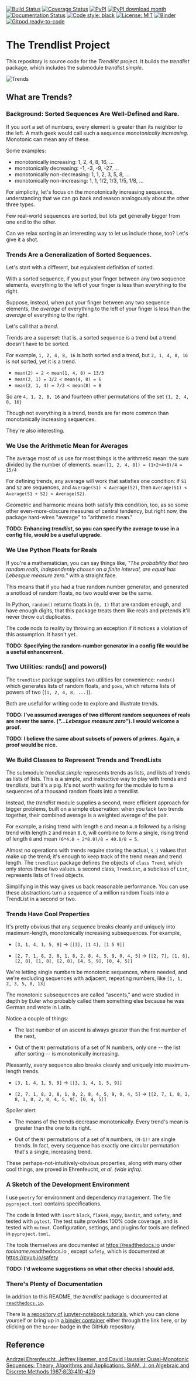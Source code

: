[![Build Status](https://app.travis-ci.com/jsh/trendlist.svg?branch=master)](https://app.travis-ci.com/jsh/trendlist)
[![Coverage Status](https://coveralls.io/repos/github/jsh/trendlist/badge.svg?branch=master)](https://coveralls.io/github/jsh/trendlist?branch=master)
[![PyPI](https://img.shields.io/pypi/v/trendlist)](https://pypi.org/project/trendlist)
[![PyPI download month](https://img.shields.io/pypi/dm/ansicolortags.svg)](https://pypi.python.org/pypi/ansicolortags/)
[![Documentation Status](https://readthedocs.org/projects/trendlist/badge/?version=latest)](https://trendlist.readthedocs.io/en/latest/?badge=latest)
[![Code style: black](https://img.shields.io/badge/code%20style-black-000000.svg)](https://github.com/psf/black)
[![License: MIT](https://img.shields.io/badge/License-MIT-yellow.svg)](https://github.com/jsh/trendlist/blob/master/LICENSE)
[![Binder](https://mybinder.org/badge_logo.svg)](https://mybinder.org/v2/gh/jsh/trendlist-notebooks/master)
[![Gitpod ready-to-code](https://img.shields.io/badge/Gitpod-ready--to--code-908a85?logo=gitpod)](https://gitpod.io/#https://github.com/jsh/trendlist)


# The Trendlist Project

This repository is source code for the *Trendlist* project.
It builds the *trendlist* package, which includes the submodule *trendlist.simple*.

![Trends](2020_google_trends.png) <!--- https://imgs.xkcd.com/comics/2020_google_trends.png --->


## What are Trends?

### Background: Sorted Sequences Are Well-Defined and Rare.

If you sort a set of numbers, every element is greater than its neighbor to the left.
A math geek would call such a sequence *monotonically increasing*.
Monotonic can mean any of these.

Some examples:

* monotonically increasing: 1, 2, 4, 8, 16, ...
* monotonically decreasing: -1, -3, -9, -27, ...
* monotonically non-decreasing: 1, 1, 2, 3, 5, 8, ...
* monotonically non-increasing: 1, 1, 1/2, 1/3, 1/5, 1/8, ...

For simplicity, let's focus on the monotonically increasing sequences,
understanding that we can go back and reason analogously about the other three types.

Few real-world sequences are sorted, but lots get generally bigger from one end to the other.

Can we relax sorting in an interesting way to let us include those, too?
Let's give it a shot.

### Trends Are a Generalization of Sorted Sequences.

Let's start with a different, but equivalent definition of sorted.

With a sorted sequence, if you put your finger between any two sequence elements, everything to the left of your finger is less than everything to the right.

Suppose, instead, when put your finger between any two sequence elements,
the *average* of everything to the left of your finger is less than the *average* of everything to the right.

Let's call that a *trend*.

Trends are a superset:
that is, a sorted sequence is a trend
but a trend doesn't have to be sorted.

For example, `1, 2, 4, 8, 16` is both sorted and a trend,
but `2, 1, 4, 8, 16` is not sorted, yet it is a trend.
* `mean(2) = 2 < mean(1, 4, 8) = 13/3`
* `mean(2, 1) = 3/2 < mean(4, 8) = 6`
* `mean(2, 1, 4) = 7/3 < mean(8) = 8`

So are `4, 1, 2, 8, 16` and fourteen other permutations of the set `{1, 2, 4, 8, 16}`

Though not everything is a trend, trends are far more common than monotonically increasing sequences.

They're also interesting.

### We Use the Arithmetic Mean for Averages

The average most of us use for most things is the arithmetic mean: the sum divided by the number of elements.
`mean([1, 2, 4, 8]) = (1+2+4+8)/4 = 15/4`

For defining trends, any average will work that satisfies one condition:
if `S1` and `S2` are sequences, and `Average(S1) < Average(S2)`, then
`Average(S1) < Average(S1 + S2) < Average(S2)`.

Geometric and harmonic means both satisfy this condition, too, as so some other even-more-obscure measures of central tendency,
but right now, the package hard-wires "average" to "arithmetic mean."

**TODO: Enhancing *trendlist*,
so you can specify the average to use in a config file,
would be a useful upgrade.**


### We Use Python Floats for Reals

If you're a mathematician, you can say things like, *"The probability that two random reals, independently chosen on a finite interval, are equal has Lebesgue measure zero."*
with a straight face.

This means that if you had a true random number generator, and generated a snotload of random floats, no two would ever be the same.

In Python, `random()` returns floats in `[0, 1)` that are random enough, and have enough digits,
that this package treats them like reals and pretends it'll never throw out duplicates.

The code nods to reality by throwing an exception if it notices a violation of this assumption.
It hasn't yet.

**TODO: Specifying the random-number generator in a config file
would be a useful enhancement.**

### Two Utilities: rands() and powers()

The `trendlist` package supplies two utilities for convenience: `rands()`
which generates lists of random floats,
and `pows`, which returns lists of powers of two
(`[1, 2, 4, 8, ...]`).

Both are useful for writing code to explore and illustrate trends.

**TODO: I've assumed averages of two different random sequences of reals
are never the same. (*"...Lebesgue measure zero"*).
I would welcome a proof.**

**TODO: I believe the same about subsets of powers of primes.
Again, a proof would be nice.**


### We Build Classes to Represent Trends and TrendLists

The submodule *trendlist.simple* represents trends as lists, and lists of trends as lists of lists.
This is a simple, and instructive way to play with trends and trendlists, but it's a pig.
It's not worth waiting for the module to turn a sequences of a thousand random floats into a trendlist.

Instead, the *trendlist* module supplies a second, more efficient approach for bigger problems, built on a simple observation:
when you tack two trends together, their combined average is a weighted average of the pair.

For example,
a rising trend with length `6` and mean `4.0`
followed by
a rising trend with length `2` and mean `8.0`,
will combine to form a single, rising trend of length `8`
and mean `(6*4.0 + 2*8.0)/8 = 40.0/8 = 5`.

Almost no operations with trends require storing
the actual, `s_i` values that make up the trend;
it's enough to keep track of the trend mean and trend length.
The `trendlist` package defines the objects of `class Trend`, which only stores these two values.
a second class, `TrendList`, a subclass of `List`, represents lists of `Trend` objects.

Simplifying in this way gives us back reasonable performance.
You can use these abstractions turn a sequence of a million random floats into a TrendList in a second or two.

### Trends Have Cool Properties

It's pretty obvious that any sequence breaks cleanly and uniquely into maximum-length, monotonically increasing subsequences. For example,

* `[3, 1, 4, 1, 5, 9]`  -> `[[3], [1 4], [1 5 9]]`

* `[2, 7, 1, 8, 2, 8, 1, 8, 2, 8, 4, 5, 9, 0, 4, 5]` -> `[[2, 7], [1, 8], [2, 8], [1, 8], [2, 8], [4, 5, 9], [0, 4, 5]]`

We're letting single numbers be monotonic sequences, where needed, and we're excluding sequences with adjacent, repeating numbers, like `[1, 1, 2, 3, 5, 8, 13]`

The monotonic subsequences are called "ascents," and were studied in depth by Euler who probably called them something else because he was German and wrote in Latin.

Notice a couple of things:

* The last number of an ascent is always greater than the first number of the next,

* Out of the `N!` permutations of a set of N numbers, only one -- the list after sorting -- is monotonically increasing.

Pleasantly, every sequence also breaks cleanly and uniquely into maximum-length trends.

* `[3, 1, 4, 1, 5, 9]`  -> `[[3, 1, 4, 1, 5, 9]]`

* `[2, 7, 1, 8, 2, 8, 1, 8, 2, 8, 4, 5, 9, 0, 4, 5]` -> `[[2, 7, 1, 8, 2, 8, 1, 8, 2, 8, 4, 5, 9], [0, 4, 5]]`

Spoiler alert:

- The means of the trends decrease monotonically. Every trend's mean is greater than the one to its right.

- Out of the `N!` permutations of a set of `N` numbers, `(N-1)!` are single trends.
In fact, every sequence has exactly one circular permutation that's a single, increasing trend.

These perhaps-not-intuitively-obvious properties, along with many other cool things,
are proved in Ehrenfeucht, *et al. (vide infra)*.

### A Sketch of the Development Environment

I use `poetry` for environment and dependency management.
The file `pyproject.toml` contains specifications.

The code is linted with `isort` `black`, `flake8`, `mypy`, `bandit`, and `safety`, and tested with `pytest`. 
The test suite provides 100% code coverage, and is tested with `mutmut`.
Configuration, settings, and plugins for tools are defined in `pyproject.toml`.

The tools themselves are documented at <https://readthedocs.io> under *toolname*.readthedocs.io ,
except `safety`, which is documented at <https://pyup.io/safety>

**TODO: I'd welcome suggestions on what other checks I should add.**


### There's Plenty of Documentation

In addition to this README, the *trendlist* package is documented at [`readthedocs.io`](https://trendlist.readthedocs.io/en/latest/index.html).

There is [a repository of jupyter-notebook tutorials](https://github.com/jsh/trendlist-notebooks),
which you can clone yourself or bring up in [a binder container](https://mybinder.org/v2/gh/jsh/trendlist-notebooks.git/HEAD) either through the link here, or by clicking on the `binder` badge in the GitHub repository.


## Reference
[Andrzej Ehrenfeucht, Jeffrey Haemer, and David Haussler Quasi-Monotonic Sequences: Theory, Algorithms and Applications. SIAM. J. on Algebraic and Discrete Methods 1987;8(3):410-429](https://scholar.colorado.edu/downloads/8049g581k)
